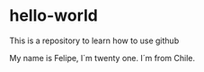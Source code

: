 # hello-world
This is a repository to learn how to use github

My name is Felipe, I´m twenty one. I´m from Chile. 
